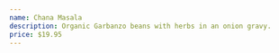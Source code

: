 ```yaml
---
name: Chana Masala
description: Organic Garbanzo beans with herbs in an onion gravy.
price: $19.95
---
```

